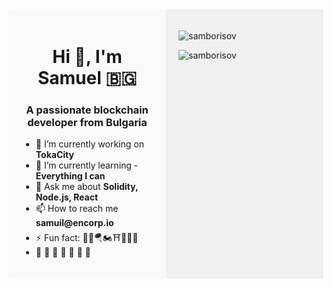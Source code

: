 <div style="display: flex;">
  <div style="flex-basis: 50%; padding: 20px; background-color: #f9f9f9;">
    <h1 align="center">Hi 👋, I'm Samuel <span>🇧🇬</span></h1>
    <h3 align="center">A passionate blockchain developer from Bulgaria</h3>
    <ul>
      <li>🔭 I’m currently working on <strong>TokaCity</strong></li>
      <li>🌱 I’m currently learning - <strong>Everything I can</strong></li>
      <li>💬 Ask me about <strong>Solidity, Node.js, React</strong></li>
      <li>📫 How to reach me <strong>samuil@encorp.io</strong></li>
      <li>⚡ Fun fact: 🥁🤿🪂🏍⛩🤺🏊‍♂️</li>
      <li>🌳 🪷 🪺 🪷 🪺 🪷 🌳</li>
    </ul>
  </div>
  <div style="flex-basis: 50%; padding: 20px; background-color: #f0f0f0;">
    <p><img align="center" src="https://github-readme-stats.vercel.app/api/top-langs?username=samborisov&show_icons=true&locale=en&layout=compact&theme=dark" alt="samborisov" /></p>
    <p align="left"> <img src="https://komarev.com/ghpvc/?username=samborisov&label=Profile%20views&color=0e75b6&style=flat" alt="samborisov" /> </p>
  </div>
</div>

<!--
**SamBorisov/SamBorisov** is a ✨ _special_ ✨ repository because its `README.md` (this file) appears on your GitHub profile.

Here are some ideas to get you started:

- 🔭 I’m currently working on ...
- 🌱 I’m currently learning ...
- 👯 I’m looking to collaborate on ...
- 🤔 I’m looking for help with ...
- 💬 Ask me about ...
- 📫 How to reach me: ...
- 😄 Pronouns: ...
- ⚡ Fun fact: ...
-->
